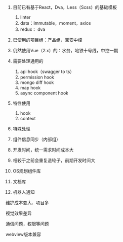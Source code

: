 1. 目前已有基于React，Dva，Less（Scss）的基础模板
   1. linter
   2. data：immutable，moment，axios
   3. redux： dva
2. 已使用的项目组：产品组，宝安中控
3. 仍然使用Vue（2.x）的：水务，地铁十号线，中控一期
4. 需要处理通用的
   1. api hook（swagger to ts）
   2. permission hook
   3. mongo diff hook
   4. map hook
   5. async component hook
5. 特性使用
   1. hook
   2. context
6. 特殊处理
7. 组件信息同步（内部组）

1. 开发时间，统一需求时间成本大
2. 相较于之前会重复造轮子，前期开发时间大
3. OS规划组件库

1. 文档库
2. 机器人通知

维护成本变大、项目多

视觉效果差异

通信问题，权限等问题 

webview版本兼容

